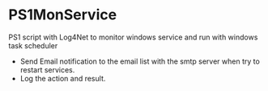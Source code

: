 # PS1MonService
PS1 script with Log4Net to monitor windows service and run with windows task scheduler
- Send Email notification to the email list with the smtp server when try to restart services.
- Log the action and result.
